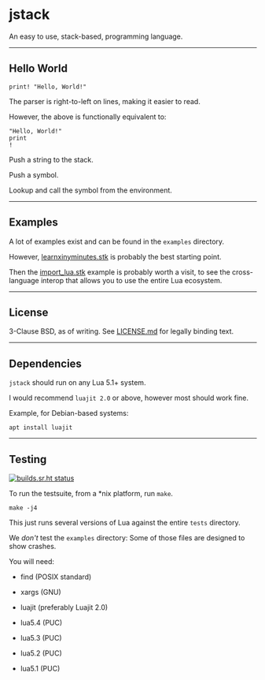 # jstack

An easy to use, stack-based, programming language.

---

## Hello World

	print! "Hello, World!"

The parser is right-to-left on lines, making it easier to read.

However, the above is functionally equivalent to:

	"Hello, World!"
	print
	!

Push a string to the stack.

Push a symbol.

Lookup and call the symbol from the environment.

---

## Examples

A lot of examples exist and can be found in the `examples` directory.

However, [learnxinyminutes.stk](examples/learnxinyminutes.stk) is probably the best starting point.

Then the [import_lua.stk](examples/import_lua.stk) example is probably worth a visit, to see the cross-language interop that allows you to use the entire Lua ecosystem.

---

## License

3-Clause BSD, as of writing. See [LICENSE.md](LICENSE.md) for legally binding text.

---

## Dependencies

`jstack` should run on any Lua 5.1+ system.

I would recommend `luajit 2.0` or above, however most should work fine.

Example, for Debian-based systems:

	apt install luajit

---

## Testing

[![builds.sr.ht status](https://builds.sr.ht/~shakna/jstack.svg)](https://builds.sr.ht/~shakna/jstack?)

To run the testsuite, from a \*nix platform, run `make`.

	make -j4

This just runs several versions of Lua against the entire `tests` directory.

We *don't* test the `examples` directory: Some of those files are designed to show crashes.

You will need:

* find (POSIX standard)

* xargs (GNU)

* luajit (preferably Luajit 2.0)

* lua5.4 (PUC)

* lua5.3 (PUC)

* lua5.2 (PUC)

* lua5.1 (PUC)
